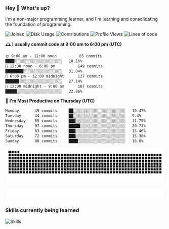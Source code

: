 ### Hey :wave: What's up?

I'm a non-major programming learner, and I'm learning and consolidating the foundation of programming.

<!--START_SECTION:waka-->
![Joined](http://img.shields.io/badge/Joined-6%20years%20ago-6D67E4?style=flat&labelColor=453C67)
![Disk Usage](http://img.shields.io/badge/Github%27s%20Storage-592.2%20MB-FD841F?style=flat&labelColor=E14D2A)
![Contributions](http://img.shields.io/badge/Contributions%20in%202023-76-7DCE13?style=flat&labelColor=2B7A0B)
![Profile Views](http://img.shields.io/badge/Profile%20Views-2-3AB4F2?style=flat&labelColor=0078AA)
![Lines of code](https://img.shields.io/badge/Lines%20of%20code-2%20Million%20Lines%20of%20code-FF8B8B?style=flat&labelColor=EB4747)

🕰️ **I usually commit code at 9:00 am to 6:00 pm (UTC)** 

```text
🌞 9:00 am - 12:00 noon          85 commits     ████░░░░░░░░░░░░░░░░░░░░░   18.16% 
🌆 12:00 noon - 6:00 pm          149 commits    ████████░░░░░░░░░░░░░░░░░   31.84% 
🌃 6:00 pm - 12:00 midnight      127 commits    ██████░░░░░░░░░░░░░░░░░░░   27.14% 
🌙 12:00 midnight - 9:00 am      107 commits    █████░░░░░░░░░░░░░░░░░░░░   22.86%
```
📅 **I'm Most Productive on Thursday (UTC)** 

```text
Monday       49 commits     ██░░░░░░░░░░░░░░░░░░░░░░░   10.47% 
Tuesday      44 commits     ██░░░░░░░░░░░░░░░░░░░░░░░   9.4% 
Wednesday    55 commits     ███░░░░░░░░░░░░░░░░░░░░░░   11.75% 
Thursday     97 commits     █████░░░░░░░░░░░░░░░░░░░░   20.73% 
Friday       63 commits     ███░░░░░░░░░░░░░░░░░░░░░░   13.46% 
Saturday     72 commits     ███░░░░░░░░░░░░░░░░░░░░░░   15.38% 
Sunday       88 commits     ████░░░░░░░░░░░░░░░░░░░░░   18.8%
```

<!--END_SECTION:waka-->

![Snake animation](https://raw.githubusercontent.com/dirname/dirname/output/snake.svg)

![metrics](github-metrics.svg)

### Skills currently being learned

![Skills](https://skillicons.dev/icons?i=linux,rust,go,solidity,typescript,bash,git,postgres,mysql,redis,mongo,docker,kubernetes,grafana,prometheus)
